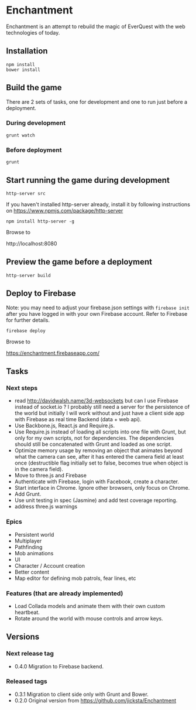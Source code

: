 # Enchantment

Enchantment is an attempt to rebuild the magic of EverQuest with the web technologies of today.

## Installation

```
npm install
bower install
```

## Build the game

There are 2 sets of tasks, one for development and one to run just before a deployment.

### During development

```
grunt watch
```

### Before deployment

```
grunt
```

## Start running the game during development

```
http-server src
```

If you haven't installed http-server already, install it by following instructions on https://www.npmjs.com/package/http-server

```
npm install http-server -g
```

Browse to

  http://localhost:8080

## Preview the game before a deployment

```
http-server build
```

## Deploy to Firebase

Note: you may need to adjust your firebase.json settings with `firebase init` after you have logged in with your own Firebase account. Refer to Firebase for further details.

```
firebase deploy
```

Browse to

  https://enchantment.firebaseapp.com/

## Tasks

### Next steps

* read http://davidwalsh.name/3d-websockets but can I use Firebase instead of socket.io ? I probably still need a server for the persistence of the world but initially I will work without and just have a client side app with Firebase as real time Backend (data + web api).
* Use Backbone.js, React.js and Require.js.
* Use Require.js instead of loading all scripts into one file with Grunt, but only for my own scripts, not for dependencies. The dependencies should still be concatenated with Grunt and loaded as one script.
* Optimize memory usage by removing an object that animates beyond what the camera can see, after it has entered the camera field at least once (destructible flag initially set to false, becomes true when object is in the camera field).
* Move to three.js and Firebase
* Authenticate with Firebase, login with Facebook, create a character.
* Start interface in Chrome. Ignore other browsers, only focus on Chrome.
* Add Grunt.
* Use unit testing in spec (Jasmine) and add test coverage reporting.
* address three.js warnings

### Epics

* Persistent world
* Multiplayer
* Pathfinding
* Mob animations
* UI
* Character / Account creation
* Better content
* Map editor for defining mob patrols, fear lines, etc

### Features (that are already implemented)

* Load Collada models and animate them with their own custom heartbeat.
* Rotate around the world with mouse controls and arrow keys.

## Versions

### Next release tag

* 0.4.0 Migration to Firebase backend.

### Released tags

* 0.3.1 Migration to client side only with Grunt and Bower.
* 0.2.0 Original version from https://github.com/jicksta/Enchantment